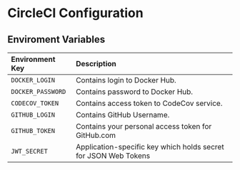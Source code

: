 # CircleCI Configuration

## Enviroment Variables

| Environment Key   | Description                                                     |
| :---------------- | :-------------------------------------------------------------- |
| `DOCKER_LOGIN`    | Contains login to Docker Hub.                                   |
| `DOCKER_PASSWORD` | Contains password to Docker Hub.                                |
| `CODECOV_TOKEN`   | Contains access token to CodeCov service.                       |
| `GITHUB_LOGIN`    | Contains GitHub Username.                                       |
| `GITHUB_TOKEN`    | Contains your personal access token for GitHub.com              |
| `JWT_SECRET`      | Application-specific key which holds secret for JSON Web Tokens |
